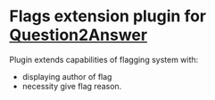 # Flags extension plugin for [Question2Answer](http://question2answer.org/)
Plugin extends capabilities of flagging system with:
- displaying author of flag 
- necessity give flag reason.
